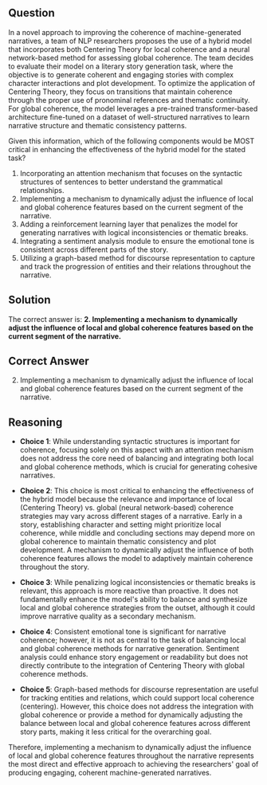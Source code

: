 ## Question
In a novel approach to improving the coherence of machine-generated narratives, a team of NLP researchers proposes the use of a hybrid model that incorporates both Centering Theory for local coherence and a neural network-based method for assessing global coherence. The team decides to evaluate their model on a literary story generation task, where the objective is to generate coherent and engaging stories with complex character interactions and plot development. To optimize the application of Centering Theory, they focus on transitions that maintain coherence through the proper use of pronominal references and thematic continuity. For global coherence, the model leverages a pre-trained transformer-based architecture fine-tuned on a dataset of well-structured narratives to learn narrative structure and thematic consistency patterns.

Given this information, which of the following components would be MOST critical in enhancing the effectiveness of the hybrid model for the stated task?

1. Incorporating an attention mechanism that focuses on the syntactic structures of sentences to better understand the grammatical relationships.
2. Implementing a mechanism to dynamically adjust the influence of local and global coherence features based on the current segment of the narrative.
3. Adding a reinforcement learning layer that penalizes the model for generating narratives with logical inconsistencies or thematic breaks.
4. Integrating a sentiment analysis module to ensure the emotional tone is consistent across different parts of the story.
5. Utilizing a graph-based method for discourse representation to capture and track the progression of entities and their relations throughout the narrative.

## Solution

The correct answer is: **2. Implementing a mechanism to dynamically adjust the influence of local and global coherence features based on the current segment of the narrative.**

## Correct Answer
2. Implementing a mechanism to dynamically adjust the influence of local and global coherence features based on the current segment of the narrative.

## Reasoning

- **Choice 1**: While understanding syntactic structures is important for coherence, focusing solely on this aspect with an attention mechanism does not address the core need of balancing and integrating both local and global coherence methods, which is crucial for generating cohesive narratives.
  
- **Choice 2**: This choice is most critical to enhancing the effectiveness of the hybrid model because the relevance and importance of local (Centering Theory) vs. global (neural network-based) coherence strategies may vary across different stages of a narrative. Early in a story, establishing character and setting might prioritize local coherence, while middle and concluding sections may depend more on global coherence to maintain thematic consistency and plot development. A mechanism to dynamically adjust the influence of both coherence features allows the model to adaptively maintain coherence throughout the story.

- **Choice 3**: While penalizing logical inconsistencies or thematic breaks is relevant, this approach is more reactive than proactive. It does not fundamentally enhance the model's ability to balance and synthesize local and global coherence strategies from the outset, although it could improve narrative quality as a secondary mechanism.

- **Choice 4**: Consistent emotional tone is significant for narrative coherence; however, it is not as central to the task of balancing local and global coherence methods for narrative generation. Sentiment analysis could enhance story engagement or readability but does not directly contribute to the integration of Centering Theory with global coherence methods.

- **Choice 5**: Graph-based methods for discourse representation are useful for tracking entities and relations, which could support local coherence (centering). However, this choice does not address the integration with global coherence or provide a method for dynamically adjusting the balance between local and global coherence features across different story parts, making it less critical for the overarching goal.

Therefore, implementing a mechanism to dynamically adjust the influence of local and global coherence features throughout the narrative represents the most direct and effective approach to achieving the researchers' goal of producing engaging, coherent machine-generated narratives.